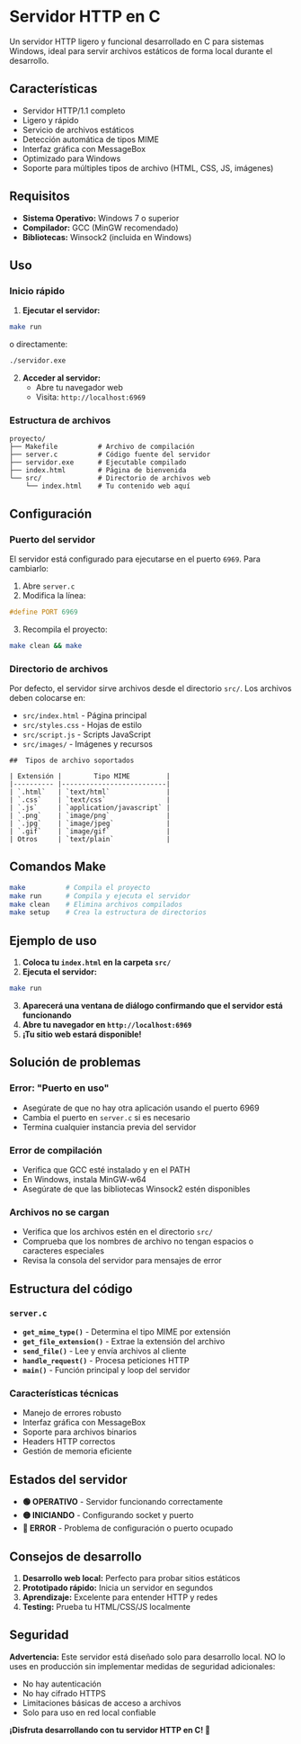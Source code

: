 #  Servidor HTTP en C

Un servidor HTTP ligero y funcional desarrollado en C para sistemas Windows, ideal para servir archivos estáticos de forma local durante el desarrollo.

##  Características

-  Servidor HTTP/1.1 completo
-  Ligero y rápido
-  Servicio de archivos estáticos
-  Detección automática de tipos MIME
-  Interfaz gráfica con MessageBox
-  Optimizado para Windows
-  Soporte para múltiples tipos de archivo (HTML, CSS, JS, imágenes)

##  Requisitos

- **Sistema Operativo:** Windows 7 o superior
- **Compilador:** GCC (MinGW recomendado)
- **Bibliotecas:** Winsock2 (incluida en Windows)


##  Uso

### Inicio rápido

1. **Ejecutar el servidor:**
```bash
make run
```
   o directamente:
```bash
./servidor.exe
```

2. **Acceder al servidor:**
   - Abre tu navegador web
   - Visita: `http://localhost:6969`

### Estructura de archivos

```
proyecto/
├── Makefile          # Archivo de compilación
├── server.c          # Código fuente del servidor
├── servidor.exe      # Ejecutable compilado
├── index.html        # Página de bienvenida
└── src/              # Directorio de archivos web
    └── index.html    # Tu contenido web aquí
```

##  Configuración

### Puerto del servidor
El servidor está configurado para ejecutarse en el puerto `6969`. Para cambiarlo:

1. Abre `server.c`
2. Modifica la línea:
```c
#define PORT 6969
```
3. Recompila el proyecto:
```bash
make clean && make
```

### Directorio de archivos
Por defecto, el servidor sirve archivos desde el directorio `src/`. Los archivos deben colocarse en:
- `src/index.html` - Página principal
- `src/styles.css` - Hojas de estilo
- `src/script.js` - Scripts JavaScript
- `src/images/` - Imágenes y recursos
```
##  Tipos de archivo soportados

| Extensión |        Tipo MIME         |
|---------- |--------------------------|
| `.html`   | `text/html`              |
| `.css`    | `text/css`               |
| `.js`     | `application/javascript` |
| `.png`    | `image/png`              |
| `.jpg`    | `image/jpeg`             |
| `.gif`    | `image/gif`              |
| Otros     | `text/plain`             |
```
##  Comandos Make

```bash
make          # Compila el proyecto
make run      # Compila y ejecuta el servidor
make clean    # Elimina archivos compilados
make setup    # Crea la estructura de directorios
```

##  Ejemplo de uso

1. **Coloca tu `index.html` en la carpeta `src/`**
2. **Ejecuta el servidor:**
```bash
make run
```
3. **Aparecerá una ventana de diálogo confirmando que el servidor está funcionando**
4. **Abre tu navegador en `http://localhost:6969`**
5. **¡Tu sitio web estará disponible!**

##  Solución de problemas

### Error: "Puerto en uso"
- Asegúrate de que no hay otra aplicación usando el puerto 6969
- Cambia el puerto en `server.c` si es necesario
- Termina cualquier instancia previa del servidor

### Error de compilación
- Verifica que GCC esté instalado y en el PATH
- En Windows, instala MinGW-w64
- Asegúrate de que las bibliotecas Winsock2 estén disponibles

### Archivos no se cargan
- Verifica que los archivos estén en el directorio `src/`
- Comprueba que los nombres de archivo no tengan espacios o caracteres especiales
- Revisa la consola del servidor para mensajes de error

##  Estructura del código

### `server.c`
- **`get_mime_type()`** - Determina el tipo MIME por extensión
- **`get_file_extension()`** - Extrae la extensión del archivo
- **`send_file()`** - Lee y envía archivos al cliente
- **`handle_request()`** - Procesa peticiones HTTP
- **`main()`** - Función principal y loop del servidor

### Características técnicas
- Manejo de errores robusto
- Interfaz gráfica con MessageBox
- Soporte para archivos binarios
- Headers HTTP correctos
- Gestión de memoria eficiente

##  Estados del servidor

- **🟢 OPERATIVO** - Servidor funcionando correctamente
- **🟡 INICIANDO** - Configurando socket y puerto
- **🔴 ERROR** - Problema de configuración o puerto ocupado

##  Consejos de desarrollo

1. **Desarrollo web local:** Perfecto para probar sitios estáticos
2. **Prototipado rápido:** Inicia un servidor en segundos
3. **Aprendizaje:** Excelente para entender HTTP y redes
4. **Testing:** Prueba tu HTML/CSS/JS localmente

##  Seguridad

 **Advertencia:** Este servidor está diseñado solo para desarrollo local. NO lo uses en producción sin implementar medidas de seguridad adicionales:

- No hay autenticación
- No hay cifrado HTTPS
- Limitaciones básicas de acceso a archivos
- Solo para uso en red local confiable

**¡Disfruta desarrollando con tu servidor HTTP en C! 🚀**